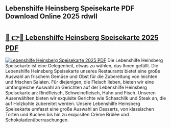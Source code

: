 ## Lebenshilfe Heinsberg Speisekarte PDF Download Online 2025 rdwIl

# <h2><a href="http://gcbo6ul.nevu.top/?p=Lebenshilfe+Heinsberg+Speisekarte">🔗 👉🔴 Lebenshilfe Heinsberg Speisekarte 2025 PDF</a></h2>

[![Lebenshilfe Heinsberg Speisekarte 2025 PDF](https://i.imgur.com/dBaPXMq.png)](http://gcbo6ul.nevu.top/?p=Lebenshilfe+Heinsberg+Speisekarte)
Die Lebenshilfe Heinsberg Speisekarte ist eine Gelegenheit, etwas zu wählen, das Ihnen gefällt. Die Lebenshilfe Heinsberg Speisekarte unseres Restaurants bietet eine große Auswahl an frischem Gemüse und Obst für die Zubereitung von leichten und frischen Salaten. Für diejenigen, die Fleisch lieben, bieten wir eine umfangreiche Auswahl an Gerichten auf der Lebenshilfe Heinsberg Speisekarte an: Rindfleisch, Schweinefleisch, Huhn und Fisch. Unseren Auserwählten bieten wir exquisite Gerichte wie Schaschlik und Steak an, die auf Holzkohle zubereitet werden. Unsere Lebenshilfe Heinsberg Speisekarte umfasst eine große Auswahl an Desserts, von klassischen Torten und Kuchen bis hin zu exquisiten Crème Brûlée und Schokoladenüberraschungen.
